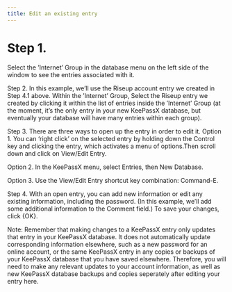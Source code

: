 ```yaml
---
title: Edit an existing entry
---
```

# Step 1. 
Select the ’Internet’ Group in the database menu on the left side of the window to see the entries associated with it.

Step 2. In this example, we’ll use the Riseup account entry we created in Step 4.1 above. Within the ’Internet’ Group, Select the Riseup entry we created by clicking it within the list of entries inside the ’Internet’ Group (at the moment, it’s the only entry in your new KeePassX database, but eventually your database will have many entries within each group).

Step 3. There are three ways to open up the entry in order to edit it.
Option 1. You can ‘right click’ on the selected entry by holding down the Control key and clicking the entry, which activates a menu of options.Then scroll down and click on View/Edit Entry.

Option 2. In the KeePassX menu, select Entries, then New Database.

Option 3. Use the View/Edit Entry shortcut key combination: Command-E.

Step 4. With an open entry, you can add new information or edit any existing information, including the password. (In this example, we’ll add some additional information to the Comment field.) To save your changes, click {OK}.

Note: Remember that making changes to a KeePassX entry only updates that entry in your KeePassX database. It does not automatically update corresponding information elsewhere, such as a new password for an online account, or the same KeePassX entry in any copies or backups of your KeePassX database that you have saved elsewhere. Therefore, you will need to make any relevant updates to your account information, as well as new KeePassX database backups and copies seperately after editing your entry here.
